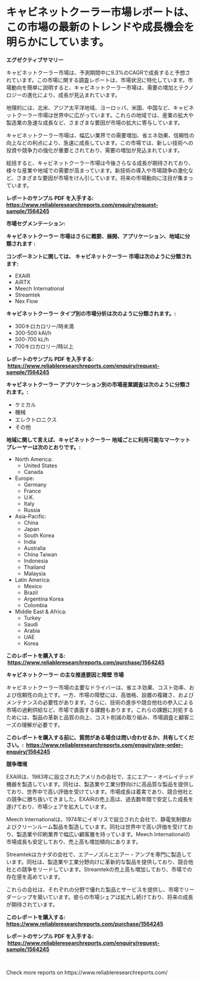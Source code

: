 <p><h1>キャビネットクーラー市場レポートは、この市場の最新のトレンドや成長機会を明らかにしています。</h1></p><p><strong>エグゼクティブサマリー</strong></p>
<p><p>キャビネットクーラー市場は、予測期間中に9.3%のCAGRで成長すると予想されています。この市場に関する調査レポートは、市場状況に特化しています。市場動向を簡単に説明すると、キャビネットクーラー市場は、需要の増加とテクノロジーの進化により、成長が見込まれています。</p><p>地理的には、北米、アジア太平洋地域、ヨーロッパ、米国、中国など、キャビネットクーラー市場は世界中に広がっています。これらの地域では、産業の拡大や製造業の急速な成長など、さまざまな要因が市場の拡大に寄与しています。</p><p>キャビネットクーラー市場は、幅広い業界での需要増加、省エネ効果、信頼性の向上などの利点により、急速に成長しています。この市場では、新しい技術への投資や競争力の強化が重要とされており、需要の増加が見込まれています。</p><p>総括すると、キャビネットクーラー市場は今後さらなる成長が期待されており、様々な産業や地域での需要が高まっています。新技術の導入や市場競争の激化など、さまざまな要因が市場をけん引しています。将来の市場動向に注目が集まっています。</p></p>
<p><strong>レポートのサンプル PDF を入手する: <a href="https://www.reliableresearchreports.com/enquiry/request-sample/1564245">https://www.reliableresearchreports.com/enquiry/request-sample/1564245</a></strong></p>
<p><strong>市場セグメンテーション:</strong></p>
<p><strong> キャビネットクーラー 市場はさらに概要、展開、アプリケーション、地域に分類されます :</strong></p>
<p><strong>コンポーネントに関しては、 キャビネットクーラー 市場は次のように分類されます: &nbsp;</strong></p>
<p><ul><li>EXAIR</li><li>AiRTX</li><li>Meech International</li><li>Streamtek</li><li>Nex Flow</li></ul></p>
<p><strong> キャビネットクーラー タイプ別の市場分析は次のように分類されます。:</strong></p>
<p><ul><li>300キロカロリー/時未満</li><li>300-500 kAl/h</li><li>500-700 kL/h</li><li>700キロカロリー/時以上</li></ul></p>
<p><strong>レポートのサンプル PDF を入手する: &nbsp;<a href="https://www.reliableresearchreports.com/enquiry/request-sample/1564245">https://www.reliableresearchreports.com/enquiry/request-sample/1564245</a></strong></p>
<p><strong> キャビネットクーラー アプリケーション別の市場産業調査は次のように分類されます。:</strong></p>
<p><ul><li>ケミカル</li><li>機械</li><li>エレクトロニクス</li><li>その他</li></ul></p>
<p><strong>地域に関して言えば、キャビネットクーラー 地域ごとに利用可能なマーケットプレーヤーは次のとおりです。:</strong></p>
<p><ul>
    <li>
        North America:
        <ul>
            <li>United States</li>
            <li>Canada</li>
        </ul>
    </li>
    <li>
        Europe:
        <ul>
            <li>Germany</li>
            <li>France</li>
            <li>U.K.</li>
            <li>Italy</li>
            <li>Russia</li>
        </ul>
    </li>
    <li>
        Asia-Pacific:
        <ul>
            <li>China</li>
            <li>Japan</li>
            <li>South Korea</li>
            <li>India</li>
            <li>Australia</li>
            <li>China Taiwan</li>
            <li>Indonesia</li>
            <li>Thailand</li>
            <li>Malaysia</li>
        </ul>
    </li>
    <li>
        Latin America:
        <ul>
            <li>Mexico</li>
            <li>Brazil</li>
            <li>Argentina Korea</li>
            <li>Colombia</li>
        </ul>
    </li>
    <li>
        Middle East & Africa:
        <ul>
            <li>Turkey</li>
            <li>Saudi</li>
            <li>Arabia</li>
            <li>UAE</li>
            <li>Korea</li>
        </ul>
    </li>
    </ul></p>
<p><strong>このレポートを購入する: &nbsp;<a href="https://www.reliableresearchreports.com/purchase/1564245">https://www.reliableresearchreports.com/purchase/1564245</a></strong></p>
<p><strong>キャビネットクーラー の主な推進要因と障壁 市場</strong></p>
<p><p>キャビネットクーラー市場の主要なドライバーは、省エネ効果、コスト効率、および信頼性の向上です。一方、市場の障壁には、高価格、設置の複雑さ、およびメンテナンスの必要性があります。さらに、技術の進歩や競合他社の参入による市場の過剰供給など、市場で直面する課題もあります。これらの課題に対処するためには、製品の革新と品質の向上、コスト削減の取り組み、市場調査と顧客ニーズの理解が必要です。</p></p>
<p><strong>このレポートを購入する前に、質問がある場合は問い合わせるか、共有してください。:&nbsp; <a href="https://www.reliableresearchreports.com/enquiry/pre-order-enquiry/1564245">https://www.reliableresearchreports.com/enquiry/pre-order-enquiry/1564245</a></strong></p>
<p><strong>競争環境</strong></p>
<p><p>EXAIRは、1983年に設立されたアメリカの会社で、主にエアー・オペレイテッド機器を製造しています。同社は、製造業や工業分野向けに高品質な製品を提供しており、世界中で高い評価を受けています。市場成長は着実であり、競合他社との競争に勝ち抜いてきました。EXAIRの売上高は、過去数年間で安定した成長を遂げており、市場シェアを拡大しています。</p><p>Meech Internationalは、1974年にイギリスで設立された会社で、静電気制御およびクリーンルーム製品を製造しています。同社は世界中で高い評価を受けており、製造業や印刷業界で幅広い顧客層を持っています。Meech Internationalの市場成長も安定しており、売上高も増加傾向にあります。</p><p>Streamtekはカナダの会社で、エアーノズルとエアー・アンプを専門に製造しています。同社は、製造業や工業分野向けに革新的な製品を提供しており、競合他社との競争をリードしています。Streamtekの売上高も増加しており、市場での存在感を高めています。</p><p>これらの会社は、それぞれの分野で優れた製品とサービスを提供し、市場でリーダーシップを築いています。彼らの市場シェアは拡大し続けており、将来の成長が期待されています。</p></p>
<p><strong>このレポートを購入する: &nbsp; <a href="https://www.reliableresearchreports.com/purchase/1564245">https://www.reliableresearchreports.com/purchase/1564245</a></strong></p>
<p><strong>レポートのサンプル PDF を入手する: &nbsp;<a href="https://www.reliableresearchreports.com/enquiry/request-sample/1564245">https://www.reliableresearchreports.com/enquiry/request-sample/1564245</a></strong><strong></strong></p>
<p>&nbsp;</p>
<p>Check more reports on https://www.reliableresearchreports.com/</p>